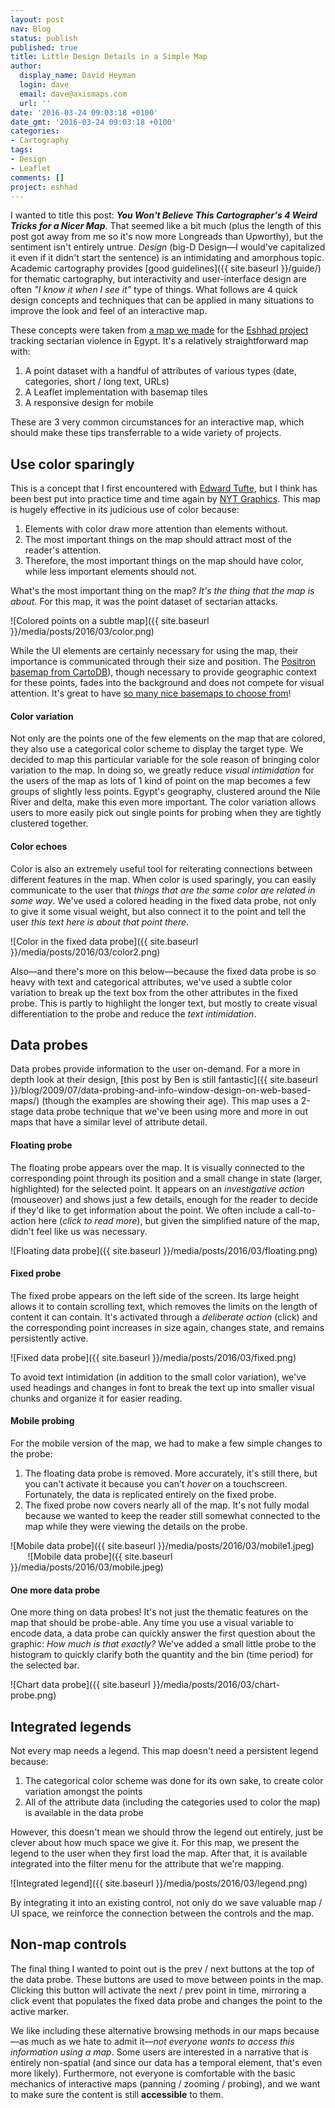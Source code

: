```yaml
---
layout: post
nav: Blog
status: publish
published: true
title: Little Design Details in a Simple Map
author:
  display_name: David Heyman
  login: dave
  email: dave@axismaps.com
  url: ''
date: '2016-03-24 09:03:18 +0100'
date_gmt: '2016-03-24 09:03:18 +0100'
categories:
- Cartography
tags:
- Design
- Leaflet
comments: []
project: eshhad
---
```


I wanted to title this post: _**You Won't Believe This Cartographer's 4 Weird Tricks for a Nicer Map**_. That seemed like a bit much (plus the length of this post got away from me so it's now more Longreads than Upworthy), but the sentiment isn't entirely untrue. _Design_ (big-D Design—I would've capitalized it even if it didn't start the sentence) is an intimidating and amorphous topic. Academic cartography provides [good guidelines]({{ site.baseurl }}/guide/) for thematic cartography, but interactivity and user-interface design are often _"I know it when I see it"_ type of things. What follows are 4 quick design concepts and techniques that can be applied in many situations to improve the look and feel of an interactive map.

These concepts were taken from [a map we made](http://axismaps.github.io/eshhad/public/) for the [Eshhad project](http://eshhad.timep.org/about-us/) tracking sectarian violence in Egypt. It's a relatively straightforward map with:

1. A point dataset with a handful of attributes of various types (date, categories, short / long text, URLs)
2. A Leaflet implementation with basemap tiles
3. A responsive design for mobile

These are 3 very common circumstances for an interactive map, which should make these tips transferrable to a wide variety of projects.

<!--break-->

## Use color sparingly
This is a concept that I first encountered with [Edward Tufte](http://www.edwardtufte.com/tufte/books_vdqi), but I think has been best put into practice time and time again by [NYT Graphics](http://www.nytimes.com/interactive/2016/03/18/world/middleeast/what-russia-accomplished-in-syria.html?smid=tw-share&_r=0). This map is hugely effective in its judicious use of color because:

1. Elements with color draw more attention than elements without.
2. The most important things on the map should attract most of the reader's attention.
3. Therefore, the most important things on the map should have color, while less important elements should not.

What's the most important thing on the map? _It's the thing that the map is about._ For this map, it was the point dataset of sectarian attacks.

![Colored points on a subtle map]({{ site.baseurl }}/media/posts/2016/03/color.png)

While the UI elements are certainly necessary for using the map, their importance is communicated through their size and position. The [Positron basemap from CartoDB](http://blog.cartodb.com/getting-to-know-positron-and-dark-matter/)), though necessary to provide geographic context for these points, fades into the background and does not compete for visual attention. It's great to have [so many nice basemaps to choose from](https://leaflet-extras.github.io/leaflet-providers/preview/)!

#### Color variation
Not only are the points one of the few elements on the map that are colored, they also use a categorical color scheme to display the target type. We decided to map this particular variable for the sole reason of bringing color variation to the map. In doing so, we greatly reduce _visual intimidation_ for the users of the map as lots of 1 kind of point on the map becomes a few groups of slightly less points. Egypt's geography, clustered around the Nile River and delta, make this even more important. The color variation allows users to more easily pick out single points for probing when they are tightly clustered together.

#### Color echoes
Color is also an extremely useful tool for reiterating connections between different features in the map. When color is used sparingly, you can easily communicate to the user that _things that are the same color are related in some way_. We've used a colored heading in the fixed data probe, not only to give it some visual weight, but also connect it to the point and tell the user _this text here is about that point there_.

![Color in the fixed data probe]({{ site.baseurl }}/media/posts/2016/03/color2.png)

Also—and there's more on this below—because the fixed data probe is so heavy with text and categorical attributes, we've used a subtle color variation to break up the text box from the other attributes in the fixed probe. This is partly to highlight the longer text, but mostly to create visual differentiation to the probe and reduce the _text intimidation_.

## Data probes
Data probes provide information to the user on-demand. For a more in depth look at their design, [this post by Ben is still fantastic]({{ site.baseurl }}/blog/2009/07/data-probing-and-info-window-design-on-web-based-maps/) (though the examples are showing their age). This map uses a 2-stage data probe technique that we've been using more and more in out maps that have a similar level of attribute detail.

#### Floating probe
The floating probe appears over the map. It is visually connected to the corresponding point through its position and a small change in state (larger, highlighted) for the selected point. It appears on an _investigative action_ (mouseover) and shows just a few details, enough for the reader to decide if they'd like to get information about the point. We often include a call-to-action here (_click to read more_), but given the simplified nature of the map, didn't feel like us was necessary.

![Floating data probe]({{ site.baseurl }}/media/posts/2016/03/floating.png)

#### Fixed probe
The fixed probe appears on the left side of the screen. Its large height allows it to contain scrolling text, which removes the limits on the length of content it can contain. It's activated through a _deliberate action_ (click) and the corresponding point increases in size again, changes state, and remains persistently active.

![Fixed data probe]({{ site.baseurl }}/media/posts/2016/03/fixed.png)

To avoid text intimidation (in addition to the small color variation), we've used headings and changes in font to break the text up into smaller visual chunks and organize it for easier reading.

#### Mobile probing
For the mobile version of the map, we had to make a few simple changes to the probe:

1. The floating data probe is removed. More accurately, it's still there, but you can't activate it because you can't _hover_ on a touchscreen. Fortunately, the data is replicated entirely on the fixed probe.
2. The fixed probe now covers nearly all of the map. It's not fully modal because we wanted to keep the reader still somewhat connected to the map while they were viewing the details on the probe.

![Mobile data probe]({{ site.baseurl }}/media/posts/2016/03/mobile1.jpeg) &nbsp;&nbsp;&nbsp;&nbsp;&nbsp;&nbsp; ![Mobile data probe]({{ site.baseurl }}/media/posts/2016/03/mobile.jpeg)

#### One more data probe
One more thing on data probes! It's not just the thematic features on the map that should be probe-able. Any time you use a visual variable to encode data, a data probe can quickly answer the first question about the graphic: _How much is that exactly?_ We've added a small little probe to the histogram to quickly clarify both the quantity and the bin (time period) for the selected bar.

![Chart data probe]({{ site.baseurl }}/media/posts/2016/03/chart-probe.png)

## Integrated legends
Not every map needs a legend. This map doesn't need a persistent legend because:

1. The categorical color scheme was done for its own sake, to create color variation amongst the points
2. All of the attribute data (including the categories used to color the map) is available in the data probe

However, this doesn't mean we should throw the legend out entirely, just be clever about how much space we give it. For this map, we present the legend to the user when they first load the map. After that, it is available integrated into the filter menu for the attribute that we're mapping.

![Integrated legend]({{ site.baseurl }}/media/posts/2016/03/legend.png)

By integrating it into an existing control, not only do we save valuable map / UI space, we reinforce the connection between the controls and the map.

## Non-map controls
The final thing I wanted to point out is the prev / next buttons at the top of the data probe. These buttons are used to move between points in the map. Clicking this button will activate the next / prev point in time, mirroring a click event that populates the fixed data probe and changes the point to the active marker.

We like including these alternative browsing methods in our maps because—as much as we hate to admit it—_not everyone wants to access this information using a map_. Some users are interested in a narrative that is entirely non-spatial (and since our data has a temporal element, that's even more likely). Furthermore, not everyone is comfortable with the basic mechanics of interactive maps (panning / zooming / probing), and we want to make sure the content is still **accessible** to them.
